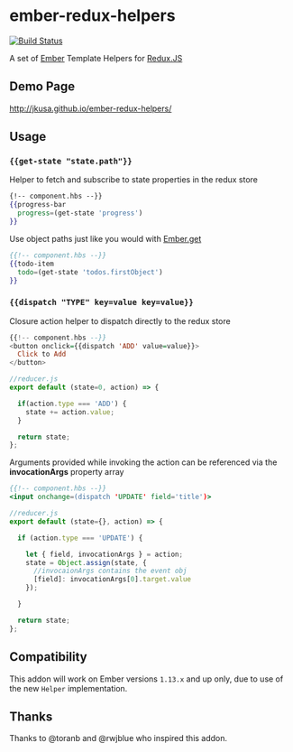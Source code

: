 # ember-redux-helpers

[![Build Status](https://travis-ci.org/jkusa/ember-redux-helpers.svg?branch=master)](https://travis-ci.org/jkusa/ember-redux-helpers)

A set of [Ember](http://emberjs.com) Template Helpers for [Redux.JS](http://redux.js.org)

## Demo Page

 http://jkusa.github.io/ember-redux-helpers/

## Usage

### `{{get-state "state.path"}}`

Helper to fetch and subscribe to state properties in the redux store

```hbs
{!-- component.hbs --}}
{{progress-bar
  progress=(get-state 'progress')
}}
```

Use object paths just like you would with [Ember.get](http://emberjs.com/api/#method_get)

```hbs
{{!-- component.hbs --}}
{{todo-item
  todo=(get-state 'todos.firstObject')
}}
```

### `{{dispatch "TYPE" key=value key=value}}`

Closure action helper to dispatch directly to the redux store

```hs
{{!-- component.hbs --}}
<button onclick={{dispatch 'ADD' value=value}}>
  Click to Add
</button>
```

```js
//reducer.js
export default (state=0, action) => {

  if(action.type === 'ADD') {
    state += action.value;
  }

  return state;
};
```

Arguments provided while invoking the action can be referenced via the __invocationArgs__ property array

```hbs
{{!-- component.hbs --}}
<input onchange=(dispatch 'UPDATE' field='title')>
```

```js
//reducer.js
export default (state={}, action) => {

  if (action.type === 'UPDATE') {

    let { field, invocationArgs } = action;
    state = Object.assign(state, {
      //invocaionArgs contains the event obj
      [field]: invocationArgs[0].target.value
    });

  }

  return state;
};
```

## Compatibility

This addon will work on Ember versions `1.13.x` and up only, due to use of the new `Helper` implementation.

## Thanks

Thanks to @toranb and @rwjblue who inspired this addon.
